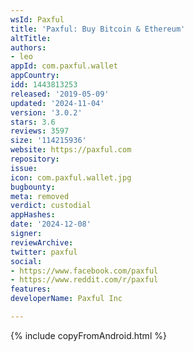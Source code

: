 ```yaml
---
wsId: Paxful
title: 'Paxful: Buy Bitcoin & Ethereum'
altTitle: 
authors:
- leo
appId: com.paxful.wallet
appCountry: 
idd: 1443813253
released: '2019-05-09'
updated: '2024-11-04'
version: '3.0.2'
stars: 3.6
reviews: 3597
size: '114215936'
website: https://paxful.com
repository: 
issue: 
icon: com.paxful.wallet.jpg
bugbounty: 
meta: removed
verdict: custodial
appHashes: 
date: '2024-12-08'
signer: 
reviewArchive: 
twitter: paxful
social:
- https://www.facebook.com/paxful
- https://www.reddit.com/r/paxful
features: 
developerName: Paxful Inc

---
```


{% include copyFromAndroid.html %}
